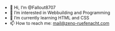 - 👋 Hi, I’m @Fallout8707
- 👀 I’m interested in Webbuilding and Programming
- 🌱 I’m currently learning HTML and CSS
- 📫 How to reach me: mail@zeno-ruefenacht.com

